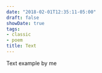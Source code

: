 ```yaml
---
date: "2018-02-01T12:35:11-05:00"
draft: false
showDate: true
tags:
- classic
- poem
title: Text
---
```


Text example by me